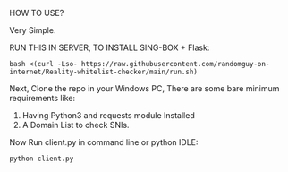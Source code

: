 HOW TO USE?

Very Simple.

RUN THIS IN SERVER, TO INSTALL SING-BOX + Flask:

```
bash <(curl -Lso- https://raw.githubusercontent.com/randomguy-on-internet/Reality-whitelist-checker/main/run.sh)
```

Next, Clone the repo in your Windows PC, There are some bare minimum requirements like:
1. Having Python3 and requests module Installed
2. A Domain List to check SNIs.

Now Run client.py in command line or python IDLE:

```
python client.py
```
